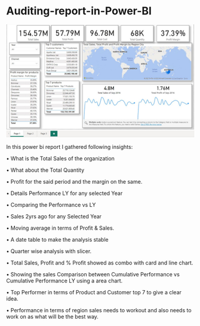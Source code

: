 # Auditing-report-in-Power-BI


![](https://github.com/sadnanMohosin/Auditing-report-in-Power-BI/blob/master/5.JPG)


In this power bi report I gathered following insights:

• What is the Total Sales of the organization

• What about the Total Quantity

• Profit for the said period and the margin on the same.

• Details Performance LY for any selected Year

• Comparing the Performance vs LY

• Sales 2yrs ago for any Selected Year

• Moving average in terms of Profit & Sales.

• A date table to make the analysis stable

• Quarter wise analysis with slicer.

• Total Sales, Profit and % Profit showed as combo with card and line chart.

• Showing the sales Comparison between Cumulative Performance vs Cumulative Performance LY using a
area chart.

• Top Performer in terms of Product and Customer top 7 to give a clear idea.

• Performance in terms of region sales needs to workout and also needs to work on as what will be the best way.

